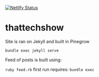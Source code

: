 [![Netlify Status](https://api.netlify.com/api/v1/badges/75f0cbf5-2366-4abd-8401-728051eb4648/deploy-status)](https://app.netlify.com/sites/thattechshow/deploys)

# thattechshow

Site is ran on Jekyll and built in Pinegrow

`bundle exec jekyll serve`

Feed of posts is built using:

`ruby feed.rb`
first run requires:
`bundle exec`
